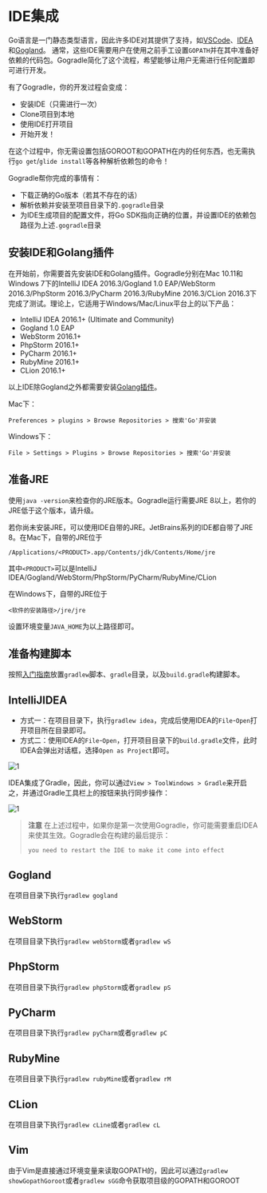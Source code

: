 # IDE集成

Go语言是一门静态类型语言，因此许多IDE对其提供了支持，如[VSCode](https://github.com/Microsoft/vscode-go)、[IDEA](https://github.com/go-lang-plugin-org/go-lang-idea-plugin)和[Gogland](https://www.jetbrains.com/go/)。
通常，这些IDE需要用户在使用之前手工设置`GOPATH`并在其中准备好依赖的代码包。Gogradle简化了这个流程，希望能够让用户无需进行任何配置即可进行开发。

有了Gogradle，你的开发过程会变成：

- 安装IDE（只需进行一次）
- Clone项目到本地
- 使用IDE打开项目
- 开始开发！

在这个过程中，你无需设置包括GOROOT和GOPATH在内的任何东西，也无需执行`go get`/`glide install`等各种解析依赖包的命令！

Gogradle帮你完成的事情有：
- 下载正确的Go版本（若其不存在的话）
- 解析依赖并安装至项目目录下的`.gogradle`目录
- 为IDE生成项目的配置文件，将Go SDK指向正确的位置，并设置IDE的依赖包路径为上述`.gogradle`目录

## 安装IDE和Golang插件

在开始前，你需要首先安装IDE和Golang插件。Gogradle分别在Mac 10.11和Windows 7下的IntelliJ IDEA 2016.3/Gogland 1.0 EAP/WebStorm 2016.3/PhpStorm 2016.3/PyCharm 2016.3/RubyMine 2016.3/CLion 2016.3下完成了测试。理论上，它适用于Windows/Mac/Linux平台上的以下产品：

- IntelliJ IDEA 2016.1+ (Ultimate and Community)
- Gogland 1.0 EAP
- WebStorm 2016.1+
- PhpStorm 2016.1+
- PyCharm 2016.1+
- RubyMine 2016.1+
- CLion 2016.1+

以上IDE除Gogland之外都需要安装[Golang插件](https://github.com/go-lang-plugin-org/go-lang-idea-plugin)。

Mac下：

```
Preferences > plugins > Browse Repositories > 搜索'Go'并安装
```

Windows下：
```
File > Settings > Plugins > Browse Repositories > 搜索'Go'并安装
```

## 准备JRE

使用`java -version`来检查你的JRE版本。Gogradle运行需要JRE 8以上，若你的JRE低于这个版本，请升级。

若你尚未安装JRE，可以使用IDE自带的JRE。JetBrains系列的IDE都自带了JRE 8。在Mac下，自带的JRE位于

```
/Applications/<PRODUCT>.app/Contents/jdk/Contents/Home/jre
```
其中`<PRODUCT>`可以是IntelliJ IDEA/Gogland/WebStorm/PhpStorm/PyCharm/RubyMine/CLion

在Windows下，自带的JRE位于

```
<软件的安装路径>/jre/jre
```

设置环境变量`JAVA_HOME`为以上路径即可。

## 准备构建脚本

按照[入门指南](./getting-started-cn.md)放置`gradlew`脚本、`gradle`目录，以及`build.gradle`构建脚本。

## IntelliJIDEA

- 方式一：在项目目录下，执行`gradlew idea`，完成后使用IDEA的`File`-`Open`打开项目所在目录即可。
- 方式二：使用IDEA的`File`-`Open`，打开项目目录下的`build.gradle`文件，此时IDEA会弹出对话框，选择`Open as Project`即可。

![1](https://raw.githubusercontent.com/blindpirate/gogradle/master/docs/images/openproject.png)

IDEA集成了Gradle，因此，你可以通过`View > ToolWindows > Gradle`来开启之，并通过Gradle工具栏上的按钮来执行同步操作：

![1](https://raw.githubusercontent.com/blindpirate/gogradle/master/docs/images/gradle.png)


>
> **注意** 在上述过程中，如果你是第一次使用Gogradle，你可能需要重启IDEA来使其生效。Gogradle会在构建的最后提示：
>
> `you need to restart the IDE to make it come into effect`

## Gogland

在项目目录下执行`gradlew gogland`

## WebStorm

在项目目录下执行`gradlew webStorm`或者`gradlew wS`

## PhpStorm

在项目目录下执行`gradlew phpStorm`或者`gradlew pS`

## PyCharm

在项目目录下执行`gradlew pyCharm`或者`gradlew pC`

## RubyMine

在项目目录下执行`gradlew rubyMine`或者`gradlew rM`

## CLion

在项目目录下执行`gradlew cLine`或者`gradlew cL`

## Vim

由于Vim是直接通过环境变量来读取GOPATH的，因此可以通过`gradlew showGopathGoroot`或者`gradlew sGG`命令获取项目级的GOPATH和GOROOT



